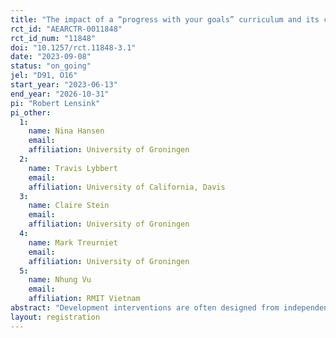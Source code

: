 ```yaml
---
title: "The impact of a “progress with your goals” curriculum and its cultural framing among female microfinance clients in Vietnam"
rct_id: "AEARCTR-0011848"
rct_id_num: "11848"
doi: "10.1257/rct.11848-3.1"
date: "2023-09-08"
status: "on_going"
jel: "D91, O16"
start_year: "2023-06-13"
end_year: "2026-10-31"
pi: "Robert Lensink"
pi_other:
  1:
    name: Nina Hansen
    email: 
    affiliation: University of Groningen
  2:
    name: Travis Lybbert
    email: 
    affiliation: University of California, Davis
  3:
    name: Claire Stein
    email: 
    affiliation: University of Groningen
  4:
    name: Mark Treurniet
    email: 
    affiliation: University of Groningen
  5:
    name: Nhung Vu
    email: 
    affiliation: RMIT Vietnam
abstract: "Development interventions are often designed from independent perspectives that prioritize individualism, personal achievement and self-reliance, while individuals in non-Western countries are more likely to relate to interdependent values such as collective well-being, collaboration and traditions. Inspired by previous research, we have developed a “progress with your goals” curriculum that aims to help women to save. We created two versions, one incorporates an independent framing and the other incorporates an interdependent framing. Together with Tinh Thuong Microfinance Organization (TYM), a Vietnamese microfinance institution, we organize a field experiment to study the effect of the training and its different framings on women’s savings and preferences for competition."
layout: registration
---
```



